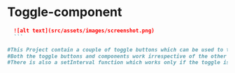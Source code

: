 # Toggle-component

  ```md
    ![alt text](src/assets/images/screenshot.png)
    ```

#This Project contain a couple of toggle buttons which can be used to toggle respective component. 
#Both the toggle buttons and components work irrespective of the other button and components.
#There is also a setInterval function which works only if the toggle is true. 
